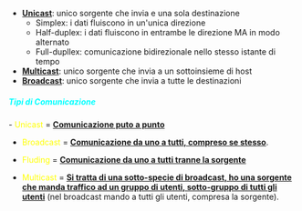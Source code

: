 - <b><u>Unicast</u></b>: unico sorgente che invia e una sola destinazione 
	- Simplex: i dati fluiscono in un'unica direzione
	- Half-duplex: i dati fluiscono in entrambe le direzione MA in modo alternato
	- Full-dupllex: comunicazione bidirezionale nello stesso istante di tempo
- <b><u>Multicast</u></b>: unico sorgente che invia a un sottoinsieme di host
- <b><u>Broadcast</u></b>: unico sorgente che invia a tutte le destinazioni

<h5 style=color:cyan>Tipi di Comunicazione</h5>
- <span style=color:yellow>Unicast</span> = <b><u>Comunicazione puto a punto</u></b> 

- <span style=color:yellow>Broadcast</span> = <b><u>Comunicazione da uno a tutti, compreso se stesso</u></b>. 

- <span style=color:yellow>Fluding</span> = <b><u>Comunicazione da uno a tutti tranne la sorgente</u></b> 

- <span style=color:yellow>Multicast</span> = <b><u>Si tratta di una sotto-specie di broadcast, ho una sorgente che manda traffico ad un gruppo di utenti, sotto-gruppo di tutti gli utenti</u></b> (nel broadcast mando a tutti gli utenti, compresa la sorgente). 

